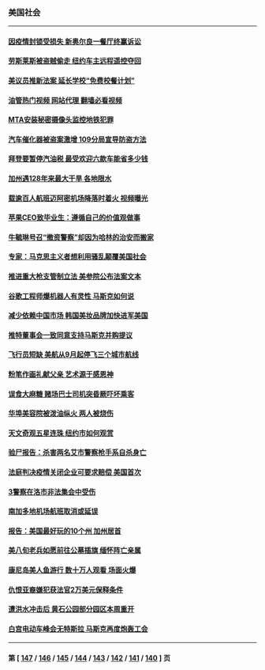 ### 美国社会
---
#### [因疫情封锁受损失 新奥尔良一餐厅终赢诉讼](../../pages/ncid1078160/n13765898.md?06240445) 
#### [劳斯莱斯被盗贼偷走 纽约车主远程遥控夺回](../../pages/ncid1078160/n13766036.md?06240445) 
#### [美议员推新法案 延长学校“免费校餐计划”](../../pages/ncid1078160/n13765323.md?06240445) 
#### [油管热门视频 网站代理 翻墙必看视频](http://209.222.30.114:81/youtube.html?06240445)
#### [MTA安装秘密摄像头监控地铁犯罪](../../pages/ncid1078160/n13765620.md?06240445) 
#### [汽车催化器被盗案激增 109分局宣导防盗方法](../../pages/ncid1078160/n13765617.md?06240445) 
#### [拜登要暂停汽油税 最受欢迎六款车能省多少钱](../../pages/ncid1078160/n13765362.md?06240445) 
#### [加州遇128年来最大干旱 各地限水](../../pages/ncid1078160/n13765546.md?06240445) 
#### [载逾百人航班迈阿密机场降落时着火 视频曝光](../../pages/ncid1078160/n13765245.md?06240445) 
#### [苹果CEO致毕业生：遵循自己的价值观做事](../../pages/ncid1078160/n13765013.md?06240445) 
#### [牛毓琳号召“撤资警察”却因为哈林的治安而搬家](../../pages/ncid1078160/n13764866.md?06240445) 
#### [专家：马克思主义者想利用骚乱颠覆美国社会](../../pages/ncid1078160/n13764739.md?06240445) 
#### [推进重大枪支管制立法 美参院公布法案文本](../../pages/ncid1078160/n13764690.md?06240445) 
#### [谷歌工程师爆机器人有灵性 马斯克如何说](../../pages/ncid1078160/n13764497.md?06240445) 
#### [减少依赖中国市场 韩国美妆品牌加快进军美国](../../pages/ncid1078160/n13764489.md?06240445) 
#### [推特董事会一致同意支持马斯克并购提议](../../pages/ncid1078160/n13764482.md?06240445) 
#### [飞行员短缺 美航从9月起停飞三个城市航线](../../pages/ncid1078160/n13764074.md?06240445) 
#### [粉笔作画礼献父亲 艺术源于感恩神](../../pages/ncid1078160/n13764001.md?06240445) 
#### [误食大麻糖 赌场巴士司机突昏厥吓坏乘客](../../pages/ncid1078160/n13763953.md?06240445) 
#### [华埠美容院被泼油纵火 两人被烧伤](../../pages/ncid1078160/n13763957.md?06240445) 
#### [天文奇观五星连珠 纽约市如何观赏](../../pages/ncid1078160/n13763963.md?06240445) 
#### [验尸报告：杀害两名艾市警察枪手系自杀身亡](../../pages/ncid1078160/n13763883.md?06240445) 
#### [法庭判决疫情关闭企业可要求赔偿 美国首次](../../pages/ncid1078160/n13763604.md?06240445) 
#### [3警察在洛市非法集会中受伤](../../pages/ncid1078160/n13763860.md?06240445) 
#### [南加多地机场航班取消或延误](../../pages/ncid1078160/n13763848.md?06240445) 
#### [报告：美国最好玩的10个州 加州居首](../../pages/ncid1078160/n13763610.md?06240445) 
#### [美八旬老兵如愿前往公墓插旗 缅怀阵亡亲属](../../pages/ncid1078160/n13763310.md?06240445) 
#### [康尼岛美人鱼游行  数十万人观看 场面火爆](../../pages/ncid1078160/n13763233.md?06240445) 
#### [仇恨亚裔嫌犯获法官2万美元保释条件](../../pages/ncid1078160/n13763228.md?06240445) 
#### [遭洪水冲击后 黄石公园部分园区本周重开](../../pages/ncid1078160/n13763012.md?06240445) 
#### [白宫电动车峰会无特斯拉 马斯克再度炮轰工会](../../pages/ncid1078160/n13762856.md?06240445) 

---
#### 第 [ [147](./147.md?06240445) / [146](./146.md?06240445) / [145](./145.md?06240445) / [144](./144.md?06240445) / [143](./143.md?06240445) / [142](./142.md?06240445) / [141](./141.md?06240445) / [140](./140.md?06240445) ] 页
